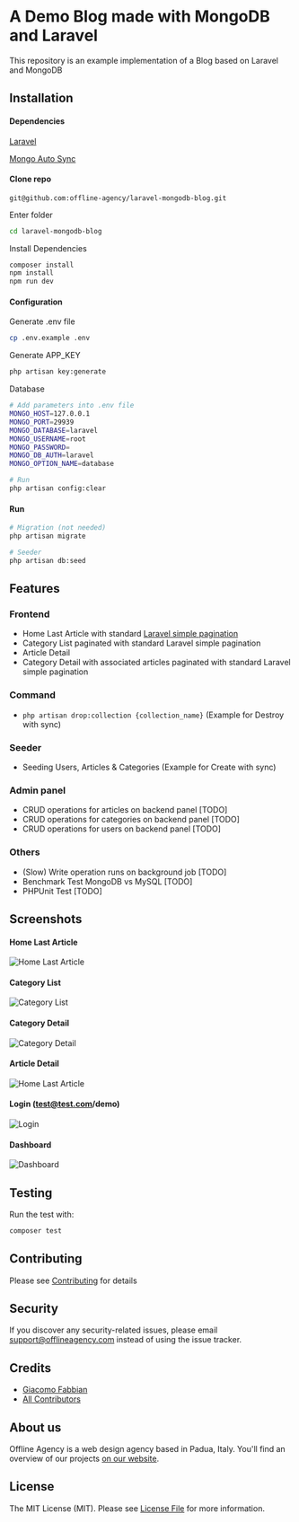 # A Demo Blog made with MongoDB and Laravel
This repository is an example implementation of a Blog based on Laravel and MongoDB
  
## Installation

#### Dependencies

[Laravel]('https://laravel.com/')

[Mongo Auto Sync]('https://github.com/offline-agency/laravel-mongo-auto-sync')

#### Clone repo

```
git@github.com:offline-agency/laravel-mongodb-blog.git
```


Enter folder

``` bash
cd laravel-mongodb-blog
```

Install Dependencies

``` bash
composer install
npm install
npm run dev
```

#### Configuration

Generate .env file

```bash
cp .env.example .env
```

Generate APP_KEY

``` bash
php artisan key:generate
```

Database

``` bash
# Add parameters into .env file
MONGO_HOST=127.0.0.1
MONGO_PORT=29939
MONGO_DATABASE=laravel
MONGO_USERNAME=root
MONGO_PASSWORD=
MONGO_DB_AUTH=laravel
MONGO_OPTION_NAME=database

# Run
php artisan config:clear
```

#### Run

``` bash
# Migration (not needed)
php artisan migrate

# Seeder
php artisan db:seed
```

## Features

### Frontend
- Home Last Article with standard [Laravel simple pagination]('https://github.com/Giacomo92')
- Category List paginated with standard Laravel simple pagination
- Article Detail
- Category Detail with associated articles paginated with standard Laravel simple pagination

### Command
- `php artisan drop:collection {collection_name}` (Example for Destroy with sync)

### Seeder
- Seeding Users, Articles & Categories (Example for Create with sync)

### Admin panel
- CRUD operations for articles on backend panel [TODO]
- CRUD operations for categories on backend panel [TODO]
- CRUD operations for users on backend panel [TODO]

### Others
- (Slow) Write operation runs on background job [TODO]
- Benchmark Test MongoDB vs MySQL [TODO]
- PHPUnit Test [TODO]

## Screenshots

#### Home Last Article

![Home Last Article](./public/images/screenshots/home_last_articles.png "Home Last Article")


#### Category List

![Category List](public/images/screenshots/categories_list.png "Category List")


#### Category Detail

![Category Detail](./public/images/screenshots/category_detail.png "Category Detail")


#### Article Detail

![Home Last Article](./public/images/screenshots/article_detail.png "Article Detail")


#### Login (test@test.com/demo)

![Login](./public/images/screenshots/login.png "Login")


#### Dashboard

![Dashboard](./public/images/screenshots/dashboard.png "Dashboard")

## Testing

Run the test with:

``` bash
composer test
```  

## Contributing

Please see [Contributing]('https://github.com/offline-agency/mondodb-test/blob/master/CONTRIBUTING.md') for details

## Security

If you discover any security-related issues, please email [support@offlineagency.com]('https://mail.google.com/mail/u/0/?view=cm&fs=1&tf=1&source=mailto&to=support@offlineagency.com') instead of using the issue tracker.

## Credits

- [Giacomo Fabbian]('https://github.com/Giacomo92')
- [All Contributors]('https://github.com/offline-agency/mongodb-test/pulse')

## About us

Offline Agency is a web design agency based in Padua, Italy. You'll find an overview of our projects [on our website]('https://offlineagency.it/#home').

## License

The MIT License (MIT). Please see [License File]('https://github.com/offline-agency/mongodb-test/blob/master/LICENSE.md') for more information.
